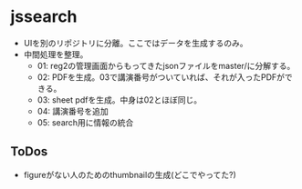 # jssearch

* UIを別のリポジトリに分離。ここではデータを生成するのみ。
* 中間処理を整理。
   * 01: reg2の管理画面からもってきたjsonファイルをmaster/に分解する。
   * 02: PDFを生成。03で講演番号がついていれば、それが入ったPDFができる。
   * 03: sheet pdfを生成。中身は02とほぼ同じ。
   * 04: 講演番号を追加
   * 05: search用に情報の統合

## ToDos

* figureがない人のためのthumbnailの生成(どこでやってた?)
